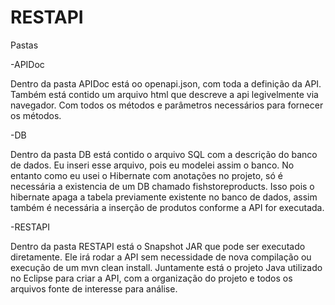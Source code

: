 # RESTAPI
Pastas

-APIDoc

Dentro da pasta APIDoc está oo openapi.json, com toda a definição da API. Também está contido um arquivo html que descreve a api
legivelmente via navegador. Com todos os métodos e parâmetros necessários para fornecer os métodos.

-DB

Dentro da pasta DB está contido o arquivo SQL com a descrição do banco de dados. Eu inseri esse arquivo, pois eu modelei assim o banco. No entanto como eu usei o Hibernate com anotações no projeto, só é necessária a existencia de um DB chamado fishstoreproducts. Isso pois o hibernate apaga a tabela previamente existente no banco de dados, assim também é necessária a inserção de produtos conforme a API for executada.

-RESTAPI

Dentro da pasta RESTAPI está o Snapshot JAR que pode ser executado diretamente. Ele irá rodar a API sem necessidade de nova compilação 
ou execução de um mvn clean install. 
Juntamente está o projeto Java utilizado no Eclipse para criar a API, com a organização do projeto e todos os arquivos fonte de interesse
para análise.





